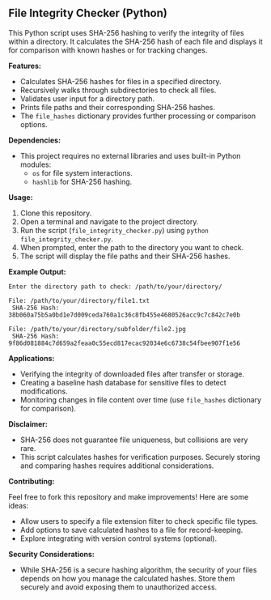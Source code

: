 ## File Integrity Checker (Python)

This Python script uses SHA-256 hashing to verify the integrity of files within a directory. It calculates the SHA-256 hash of each file and displays it for comparison with known hashes or for tracking changes.

**Features:**

* Calculates SHA-256 hashes for files in a specified directory.
* Recursively walks through subdirectories to check all files.
* Validates user input for a directory path.
* Prints file paths and their corresponding SHA-256 hashes. 
* The `file_hashes` dictionary provides further processing or comparison options.

**Dependencies:**

* This project requires no external libraries and uses built-in Python modules:
    * `os` for file system interactions.
    * `hashlib` for SHA-256 hashing.

**Usage:**

1. Clone this repository.
2. Open a terminal and navigate to the project directory.
3. Run the script (`file_integrity_checker.py`) using `python file_integrity_checker.py`.
4. When prompted, enter the path to the directory you want to check.
5. The script will display the file paths and their SHA-256 hashes.

**Example Output:**

```
Enter the directory path to check: /path/to/your/directory/

File: /path/to/your/directory/file1.txt
 SHA-256 Hash: 38b060a75b5a0bd1e7d009ceda760a1c36c8fb455e4680526acc9c7c842c7e0b

File: /path/to/your/directory/subfolder/file2.jpg
 SHA-256 Hash: 9f86d081884c7d659a2feaa0c55ecd817ecac92034e6c6738c54fbee907f1e56
```

**Applications:**

* Verifying the integrity of downloaded files after transfer or storage.
* Creating a baseline hash database for sensitive files to detect modifications.
* Monitoring changes in file content over time (use `file_hashes` dictionary for comparison).

**Disclaimer:**

* SHA-256 does not guarantee file uniqueness, but collisions are very rare.
* This script calculates hashes for verification purposes. Securely storing and comparing hashes requires additional considerations.

**Contributing:**

Feel free to fork this repository and make improvements! Here are some ideas:

* Allow users to specify a file extension filter to check specific file types.
* Add options to save calculated hashes to a file for record-keeping.
* Explore integrating with version control systems (optional).

**Security Considerations:**

* While SHA-256 is a secure hashing algorithm, the security of your files depends on how you manage the calculated hashes. Store them securely and avoid exposing them to unauthorized access.
